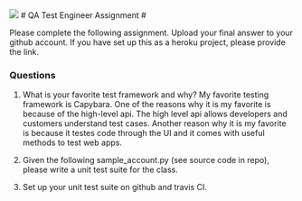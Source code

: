 <img src="https://travis-ci.org/edwann13/qa_tester_challenge.svg?branch=master" />
# QA Test Engineer Assignment #

Please complete the following assignment. Upload your final answer to your github account. If you have set up this as a heroku project, please provide the link.

### Questions ###

1. What is your favorite test framework and why?
My favorite testing framework is Capybara. One of the reasons why it is my favorite is because of the high-level api. The high level api allows developers and customers understand test cases. Another reason why it is my favorite is because it testes code through the UI and it comes with useful methods to test web apps.


2. Given the following sample_account.py (see source code in repo), please write a unit test suite for the class.

3. Set up your unit test suite on github and travis CI.


